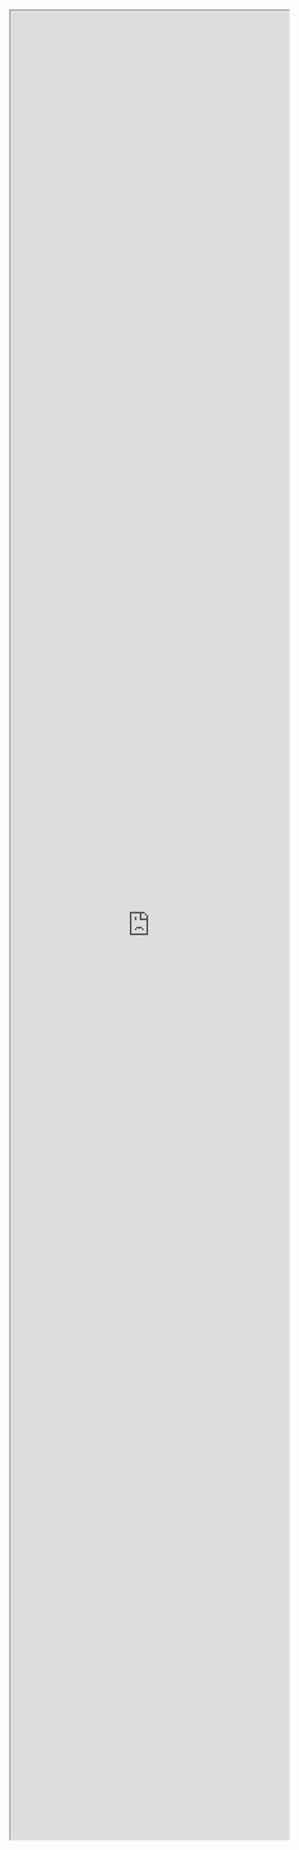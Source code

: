 #

<iframe src="https://storybook.hedhog.com/iframe.html?id=views-gridview--docs" width="100%" height="3300px" />
